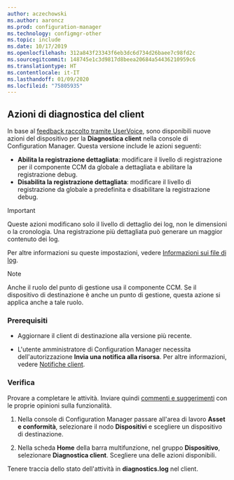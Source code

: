 ```yaml
---
author: aczechowski
ms.author: aaroncz
ms.prod: configuration-manager
ms.technology: configmgr-other
ms.topic: include
ms.date: 10/17/2019
ms.openlocfilehash: 312a843f23343f6eb3dc6d734d26baee7c98fd2c
ms.sourcegitcommit: 148745e1c3d9817d8beea20684a54436210959c6
ms.translationtype: HT
ms.contentlocale: it-IT
ms.lasthandoff: 01/09/2020
ms.locfileid: "75805935"
---
```

## <a name="bkmk_diag"></a> Azioni di diagnostica del client

<!--4433455-->

In base al [feedback raccolto tramite UserVoice](https://configurationmanager.uservoice.com/forums/300492-ideas/suggestions/33690070-enable-disable-verbose-or-debug-logging-from-built), sono disponibili nuove azioni del dispositivo per la **Diagnostica client** nella console di Configuration Manager. Questa versione include le azioni seguenti:

- **Abilita la registrazione dettagliata**: modificare il livello di registrazione per il componente CCM da globale a dettagliata e abilitare la registrazione debug.
- **Disabilita la registrazione dettagliata**: modificare il livello di registrazione da globale a predefinita e disabilitare la registrazione debug.

> [!IMPORTANT]
> Queste azioni modificano solo il livello di dettaglio dei log, non le dimensioni o la cronologia. Una registrazione più dettagliata può generare un maggior contenuto dei log.

Per altre informazioni su queste impostazioni, vedere [Informazioni sui file di log](/sccm/core/plan-design/hierarchy/about-log-files#bkmk_reg-client).

> [!NOTE]
> Anche il ruolo del punto di gestione usa il componente CCM. Se il dispositivo di destinazione è anche un punto di gestione, questa azione si applica anche a tale ruolo.

### <a name="prerequisites"></a>Prerequisiti

- Aggiornare il client di destinazione alla versione più recente.

- L'utente amministratore di Configuration Manager necessita dell'autorizzazione **Invia una notifica alla risorsa**. Per altre informazioni, vedere [Notifiche client](/sccm/core/clients/manage/client-notification#client-notification).

### <a name="try-it-out"></a>Verifica

Provare a completare le attività. Inviare quindi [commenti e suggerimenti](/sccm/core/understand/find-help#product-feedback) con le proprie opinioni sulla funzionalità.

1. Nella console di Configuration Manager passare all'area di lavoro **Asset e conformità**, selezionare il nodo **Dispositivi** e scegliere un dispositivo di destinazione.

1. Nella scheda **Home** della barra multifunzione, nel gruppo **Dispositivo**, selezionare **Diagnostica client**. Scegliere una delle azioni disponibili.

Tenere traccia dello stato dell'attività in **diagnostics.log** nel client.
